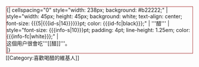 <div style="float: left; border:solid brown 1px; margin: 1px;">
{| cellspacing="0" style="width: 238px; background: #b22222;"
| style="width: 45px; height: 45px; background: white; text-align: center; font-size: {{{5|{{{id-s|14}}}}}}pt; color: {{{id-fc|black}}};" | '''醋'''
| style="font-size: {{{info-s|10}}}pt; padding: 4pt; line-height: 1.25em; color: {{{info-fc|white}}};" |<div class="center">这個用户很會吃'''[[醋]]'''。</div>
|}</div>
[[Category:喜歡喝醋的維基人]]